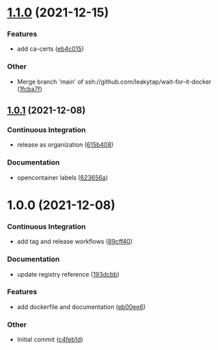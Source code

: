 # [1.1.0](https://github.com/leakytap/wait-for-it-docker/compare/v1.0.1...v1.1.0) (2021-12-15)

### Features

- add ca-certs ([eb4c015](https://github.com/leakytap/wait-for-it-docker/commit/eb4c0158b7e1052e84b8579111d33ada826088e4))

### Other

- Merge branch 'main' of ssh://github.com/leakytap/wait-for-it-docker ([1fcba7f](https://github.com/leakytap/wait-for-it-docker/commit/1fcba7f24f6c4627fad8e7139af6583352627600))

## [1.0.1](https://github.com/leakytap/wait-for-it-docker/compare/v1.0.0...v1.0.1) (2021-12-08)

### Continuous Integration

- release as organization ([615b408](https://github.com/leakytap/wait-for-it-docker/commit/615b408faa1671e9372320cc30fd5445853688e9))

### Documentation

- opencontainer labels ([623656a](https://github.com/leakytap/wait-for-it-docker/commit/623656acaafb19c1d8dbeb1ffe630e7197fcdda1))

# 1.0.0 (2021-12-08)

### Continuous Integration

- add tag and release workflows ([89cff40](https://github.com/leakytap/wait-for-it-docker/commit/89cff4014c1fab96089523441ab4b6780e7cdc77))

### Documentation

- update registry reference ([193dcbb](https://github.com/leakytap/wait-for-it-docker/commit/193dcbb4cd22e3a5da31847122fc9d7b3d4ede40))

### Features

- add dockerfile and documentation ([eb00ee6](https://github.com/leakytap/wait-for-it-docker/commit/eb00ee67268e2df46b17b188e43c89446fcfd120))

### Other

- Initial commit ([c4feb1d](https://github.com/leakytap/wait-for-it-docker/commit/c4feb1d91f4e8dc60026c7387fb8b58f381fce9f))
